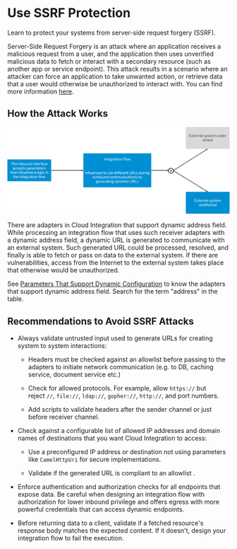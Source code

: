 <!-- loioe5dc58436c5d43639131a0079b7094ad -->

# Use SSRF Protection

Learn to protect your systems from server-side request forgery \(SSRF\).

Server-Side Request Forgery is an attack where an application receives a malicious request from a user, and the application then uses unverified malicious data to fetch or interact with a secondary resource \(such as another app or service endpoint\). This attack results in a scenario where an attacker can force an application to take unwanted action, or retrieve data that a user would otherwise be unauthorized to interact with. You can find more information [here](https://owasp.org/Top10/A10_2021-Server-Side_Request_Forgery_%28SSRF%29/).



<a name="loioe5dc58436c5d43639131a0079b7094ad__section_ypj_vry_lyb"/>

## How the Attack Works

![](images/SSRF_Attack_d5602ef.png)

There are adapters in Cloud Integration that support dynamic address field. While processing an integration flow that uses such receiver adapters with a dynamic address field, a dynamic URL is generated to communicate with an external system. Such generated URL could be processed, resolved, and finally is able to fetch or pass on data to the external system. If there are vulnerabilities, access from the Internet to the external system takes place that otherwise would be unauthorized.

See [Parameters That Support Dynamic Configuration](parameters-that-support-dynamic-configuration-c9bba0e.md) to know the adapters that support dynamic address field. Search for the term "address" in the table.



<a name="loioe5dc58436c5d43639131a0079b7094ad__section_lcy_cdz_lyb"/>

## Recommendations to Avoid SSRF Attacks

-   Always validate untrusted input used to generate URLs for creating system to system interactions:

    -   Headers must be checked against an allowlist before passing to the adapters to initiate network communication \(e.g. to DB, caching service, document service etc.\)

    -   Check for allowed protocols. For example, allow `https://` but reject `//`, `file://`, `ldap://`, `gopher://`, `http://`, and port numbers.

    -   Add scripts to validate headers after the sender channel or just before receiver channel.


-   Check against a configurable list of allowed IP addresses and domain names of destinations that you want Cloud Integration to access:

    -   Use a preconfigured IP address or destination not using parameters like `CamelHttpUri` for secure implementations.

    -   Validate if the generated URL is compliant to an allowlist .


-   Enforce authentication and authorization checks for all endpoints that expose data. Be careful when designing an integration flow with authorization for lower inbound privilege and offers egress with more powerful credentials that can access dynamic endpoints.

-   Before returning data to a client, validate if a fetched resource's response body matches the expected content. If it doesn't, design your integration flow to fail the execution.


